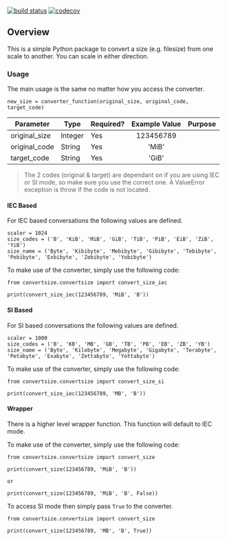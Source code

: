 [![build status](https://img.shields.io/github/workflow/status/DevelopersToolbox/convert-size/CICD%20Pipeline/master?style=for-the-badge)](https://github.com/DevelopersToolbox/convert-size/actions/workflows/cicd-pipeline.yml)
[![codecov](https://img.shields.io/codecov/c/gh/DevelopersToolbox/convert-size?style=for-the-badge)](https://codecov.io/gh/DevelopersToolbox/convert-size)

## Overview

This is a simple Python package to convert a size (e.g. filesize) from one scale to another. You can scale in either direction.

### Usage

The main usage is the same no matter how you access the converter.

```shell
new_size = converter_function(original_size, original_code, target_code)
```

| Parameter      | Type    | Required?     | Example Value | Purpose         |
| -------------- | ------- | ------------- | :-----------: | --------------- |
| original\_size | Integer | Yes           | 123456789     |               | The current size without any unit type. |
| original\_code | String  | Yes           | 'MiB'         |               | The code for the original type. |
| target\_code   | String  | Yes           | 'GiB'         |               | The code for the target type.   |

> The 2 codes (original &amp; target) are dependant on if you are using IEC or SI mode, so make sure you use the correct one. A ValueError exception is throw if the code is not located.

#### IEC Based

For IEC based conversations the following values are defined.

```shell
scaler = 1024
size_codes = ('B', 'KiB', 'MiB', 'GiB', 'TiB', 'PiB', 'EiB', 'ZiB', 'YiB')
size_name = ('Byte', 'Kibibyte', 'Mebibyte', 'Gibibyte', 'Tebibyte', 'Pebibyte', 'Exbibyte', 'Zebibyte', 'Yobibyte')
```

To make use of the converter, simply use the following code:

```shell
from convertsize.convertsize import convert_size_iec

print(convert_size_iec(123456789, 'MiB', 'B'))
```

#### SI Based

For SI based conversations the following values are defined.

```shell
scaler = 1000
size_codes = ('B', 'KB', 'MB', 'GB', 'TB', 'PB', 'EB', 'ZB', 'YB')
size_name = ('Byte', 'Kilobyte', 'Megabyte', 'Gigabyte', 'Terabyte', 'Petabyte', 'Exabyte', 'Zettabyte', 'Yottabyte')
```

To make use of the converter, simply use the following code:

```shell
from convertsize.convertsize import convert_size_si

print(convert_size_iec(123456789, 'MB', 'B'))
```

#### Wrapper

There is a higher level wrapper function. This function will default to IEC mode.

To make use of the converter, simply use the following code:

```shell
from convertsize.convertsize import convert_size

print(convert_size(123456789, 'MiB', 'B'))

or

print(convert_size(123456789, 'MiB', 'B', False))
```

To access SI mode then simply pass `True` to the converter.

```shell
from convertsize.convertsize import convert_size

print(convert_size(123456789, 'MB', 'B', True))
```
